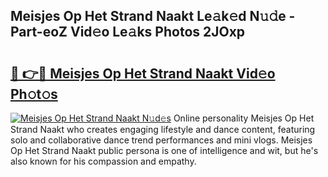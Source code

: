 ## Meisjes Op Het Strand Naakt Le𝚊k𝚎d N𝚞𝚍e - Part-eoZ Vid𝚎o Le𝚊ks Photos 2JOxp

# <h2><a href="http://fb4uq3f.evod.top/?m=Meisjes+Op+Het+Strand+Naakt">🔗 👉🔴 Meisjes Op Het Strand Naakt Vid𝚎o Ph𝚘t𝚘s</a></h2>

[![Meisjes Op Het Strand Naakt N𝚞d𝚎s](https://i.imgur.com/8V9OHl7.gif)](http://fb4uq3f.evod.top/?m=Meisjes+Op+Het+Strand+Naakt)
Online personality Meisjes Op Het Strand Naakt who creates engaging lifestyle and dance content, featuring solo and collaborative dance trend performances and mini vlogs. Meisjes Op Het Strand Naakt public persona is one of intelligence and wit, but he's also known for his compassion and empathy. 
